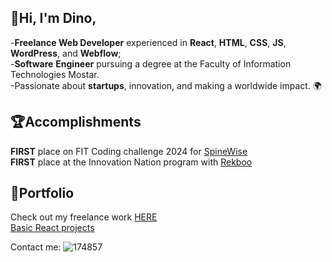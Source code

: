 ## 👋Hi, I'm Dino,
-**Freelance Web Developer** experienced in **React**, **HTML**, **CSS**, **JS**, **WordPress**, and **Webflow**; <br>
-**Software** **Engineer** pursuing a degree at the Faculty of Information Technologies Mostar. <br>
-Passionate about **startups**, innovation, and making a worldwide impact. 🌍

## 🏆Accomplishments
**FIRST** place on FIT Coding challenge 2024 for [SpineWise](https://github.com/ArminDjidelija/fitcc24-spinewise) <br>
**FIRST** place at the Innovation Nation program with [Rekboo](https://github.com/dinoburic/RekbooApp)

## 🔗Portfolio
Check out my freelance work [HERE](https://dinoburic.webflow.io/) <br>
[Basic React projects](https://github.com/dinoburic/ReactProjects)

Contact me:
![174857]([https://github.com/user-attachments/assets/24813856-c8f5-4c29-ae8b-0d9b6ef28fdc](https://www.linkedin.com/in/dino-buric-8335b4254/))





<!--
**dinoburic/dinoburic** is a ✨ _special_ ✨ repository because its `README.md` (this file) appears on your GitHub profile.

Here are some ideas to get you started:

- 🔭 I’m currently working on ...
- 🌱 I’m currently learning ...
- 👯 I’m looking to collaborate on ...
- 🤔 I’m looking for help with ...
- 💬 Ask me about ...
- 📫 How to reach me: ...
- 😄 Pronouns: ...
- ⚡ Fun fact: ...
-->
